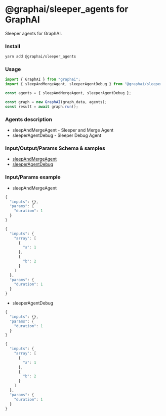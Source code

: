 # @graphai/sleeper_agents for GraphAI

Sleeper agents for GraphAI.

### Install

```sh
yarn add @graphai/sleeper_agents
```

### Usage

```typescript
import { GraphAI } from "graphai";
import { sleepAndMergeAgent, sleeperAgentDebug } from "@graphai/sleeper_agents";

const agents = { sleepAndMergeAgent, sleeperAgentDebug };

const graph = new GraphAI(graph_data, agents);
const result = await graph.run();
```

### Agents description
- sleepAndMergeAgent - Sleeper and Merge Agent
- sleeperAgentDebug - Sleeper Debug Agent

### Input/Output/Params Schema & samples
 - [sleepAndMergeAgent](https://github.com/receptron/graphai/blob/main/docs/agentDocs/sleeper/sleepAndMergeAgent.md)
 - [sleeperAgentDebug](https://github.com/receptron/graphai/blob/main/docs/agentDocs/sleeper/sleeperAgentDebug.md)

### Input/Params example
 - sleepAndMergeAgent

```typescript
{
  "inputs": {},
  "params": {
    "duration": 1
  }
}
```

```typescript
{
  "inputs": {
    "array": [
      {
        "a": 1
      },
      {
        "b": 2
      }
    ]
  },
  "params": {
    "duration": 1
  }
}
```

 - sleeperAgentDebug

```typescript
{
  "inputs": {},
  "params": {
    "duration": 1
  }
}
```

```typescript
{
  "inputs": {
    "array": [
      {
        "a": 1
      },
      {
        "b": 2
      }
    ]
  },
  "params": {
    "duration": 1
  }
}
```
